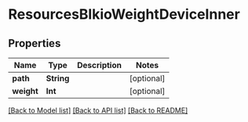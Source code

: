 # ResourcesBlkioWeightDeviceInner

## Properties
Name | Type | Description | Notes
------------ | ------------- | ------------- | -------------
**path** | **String** |  | [optional] 
**weight** | **Int** |  | [optional] 

[[Back to Model list]](../README.md#documentation-for-models) [[Back to API list]](../README.md#documentation-for-api-endpoints) [[Back to README]](../README.md)


